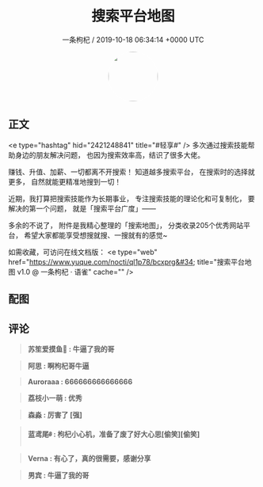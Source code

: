 <h1 align="center">搜索平台地图</h1>
<p align="center">
    <a>一条枸杞 / 2019-10-18 06:34:14 &#43;0000 UTC</a>
</p>

<div align="center">
    <img src="https://images.zsxq.com/FtjMAMbo87Y-3GRSTIbxsk_jCEby?e=1590940799&amp;token=kIxbL07-8jAj8w1n4s9zv64FuZZNEATmlU_Vm6zD:bxYZwmmCX_ORB7FKBrFDRDSBaA8=" width="100" height="100" style="border:1px solid;border-radius:50%; color:#ffffff"/>
</div>

## 正文

<div>
&lt;e type=&#34;hashtag&#34; hid=&#34;2421248841&#34; title=&#34;#轻享#&#34; /&gt; 
多次通过搜索技能帮助身边的朋友解决问题，
也因为搜索效率高，结识了很多大佬。

赚钱、升值、加薪、一切都离不开搜索！
知道越多搜索平台，
在搜索时的选择就更多，
自然就能更精准地搜到一切！

近期，我打算把搜索技能作为长期事业，
专注搜索技能的理论化和可复制化，
要解决的第一个问题，
就是「搜索平台广度」——

多余的不说了，
附件是我精心整理的「搜索地图」，
分类收录205个优秀网站平台，
希望大家都能享受想搜就搜、一搜就有的感觉~

如需收藏，可访问在线文档版：
&lt;e type=&#34;web&#34; href=&#34;https://www.yuque.com/nocti/ql1p78/bcxprg&#34; title=&#34;搜索平台地图 v1.0 @ 一条枸杞 · 语雀&#34; cache=&#34;&#34; /&gt;
</div>

## 配图
<div class="image" align="center">

</div>

## 评论

<div align="left">
<div>

<blockquote >
<span> <strong>苏笙爱摸鱼🐶 : 牛逼了我的哥 </strong></span>
</blockquote>

<blockquote >
<span> <strong>阿思 : 啊枸杞哥牛逼 </strong></span>
</blockquote>

<blockquote >
<span> <strong>Auroraaa : 666666666666666 </strong></span>
</blockquote>

<blockquote >
<span> <strong>荔枝小一萌 : 优秀 </strong></span>
</blockquote>

<blockquote >
<span> <strong>森淼 : 厉害了 [强] </strong></span>
</blockquote>

<blockquote >
<span> <strong>蓝鸢尾༅ : 枸杞小心机，准备了废了好大心思[偷笑][偷笑] </strong></span>
</blockquote>

<blockquote >
<span> <strong>Verna : 有心了，真的很需要，感谢分享 </strong></span>
</blockquote>

<blockquote >
<span> <strong>男宾 : 牛逼了我的哥 </strong></span>
</blockquote>

</div>
</div>